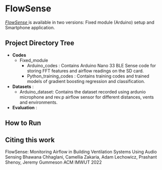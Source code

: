 # FlowSense


[_FlowSense_ ](https://sites.google.com/umass.edu/flowsense) is available in two versions: Fixed module (Arduino) setup and Smartphone application. 

## Project Directory Tree
- **Codes** 
  - Fixed_module 
    - Arduino_codes : Contains Arduino Nano 33 BLE Sense code for storing FFT features and airflow readings on the SD card.
    - Python_training_codes : Contains training codes and trained models of gradient boosting regression and classification.
- **Datasets** : 
  - Arduino_dataset: Contains the dataset recorded using ardunio microphone and rev.p airflow sensor for different distances, vents and environments.
- **Evaluation** : 


## How to Run


## Citing this work

FlowSense: Monitoring Airflow in Building Ventilation Systems Using Audio Sensing 
Bhawana Chhaglani, Camellia Zakaria, Adam Lechowicz, Prashant Shenoy, Jeremy Gummeson
ACM IMWUT 2022 
